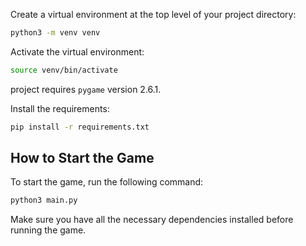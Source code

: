 Create a virtual environment at the top level of your project directory:

```bash
python3 -m venv venv
```

Activate the virtual environment:

```bash
source venv/bin/activate
```

project requires `pygame` version 2.6.1.

Install the requirements:

```bash
pip install -r requirements.txt
```
## How to Start the Game

To start the game, run the following command:

```bash
python3 main.py
```

Make sure you have all the necessary dependencies installed before running the game.

